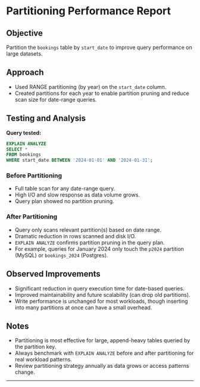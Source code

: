 # Partitioning Performance Report

## Objective

Partition the `bookings` table by `start_date` to improve query performance on large datasets.

## Approach

- Used RANGE partitioning (by year) on the `start_date` column.
- Created partitions for each year to enable partition pruning and reduce scan size for date-range queries.

## Testing and Analysis

**Query tested:**
```sql
EXPLAIN ANALYZE
SELECT *
FROM bookings
WHERE start_date BETWEEN '2024-01-01' AND '2024-01-31';
```

### Before Partitioning

- Full table scan for any date-range query.
- High I/O and slow response as data volume grows.
- Query plan showed no partition pruning.

### After Partitioning

- Query only scans relevant partition(s) based on date range.
- Dramatic reduction in rows scanned and disk I/O.
- `EXPLAIN ANALYZE` confirms partition pruning in the query plan.
- For example, queries for January 2024 only touch the `p2024` partition (MySQL) or `bookings_2024` (Postgres).

## Observed Improvements

- Significant reduction in query execution time for date-based queries.
- Improved maintainability and future scalability (can drop old partitions).
- Write performance is unchanged for most workloads, though inserting into many partitions at once can have a small overhead.

##  Notes

- Partitioning is most effective for large, append-heavy tables queried by the partition key.
- Always benchmark with `EXPLAIN ANALYZE` before and after partitioning for real workload patterns.
- Review partitioning strategy annually as data grows or access patterns change.

---
